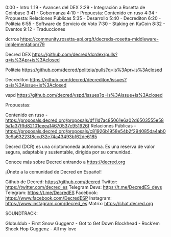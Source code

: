 0:00 - Intro
1:19 - Avances del DEX
2:29 - Integración a Rosetta de Coinbase
3:41 - Gobernanza
4:10 - Propuesta: Contenido en ruso
4:34 - Propuesta: Relaciones Públicas
5:35 - Desarrollo
5:40 - Decrediton
6:20 - Politeia
6:55 - Software de Servicio de Voto
7:30 - Staking en KuCoin
8:32 - Eventos
9:12 - Traducciones

dcrros
https://community.rosetta-api.org/t/decreds-rosetta-middleware-implementation/79



Decred DEX
https://github.com/decred/dcrdex/pulls?q=is%3Apr+is%3Aclosed



Politeia
https://github.com/decred/politeia/pulls?q=is%3Apr+is%3Aclosed



Decrediton
https://github.com/decred/decrediton/issues?q=is%3Aissue+is%3Aclosed



vspd
https://github.com/decred/vspd/issues?q=is%3Aissue+is%3Aclosed



Propuestas:

Contenido en ruso - https://proposals.decred.org/proposals/df11d7ac85061e6a02d6503555e585a1a37fffd82101eeea14670537c951926f
Relaciones Públicas - https://proposals.decred.org/proposals/c81926b1958e54b2f294085da4ab03e9a63223f8ccd32e74a43493bf62de6185



Decred (DCR) es una criptomoneda autónoma. Es una reserva de valor segura, adaptable y sustentable, dirigida por su comunidad.

Conoce más sobre Decred entrando a https://decred.org

¡Únete a la comunidad de Decred en Español!

Github de Decred: https://github.com/decred
Twitter: https://twitter.com/decred_es 
Telegram Devs: https://t.me/DecredES_devs
Telegram: https://t.me/DecredES
Facebook: https://www.facebook.com/DecredESP
Instagram: https://www.instagram.com/decred_es
Matrix: https://chat.decred.org 

SOUNDTRACK:

Globuldub - First Snow 
Guggenz - Got to Get Down 
Blockhead - Rock’em Shock Hop
Guggenz - All my love